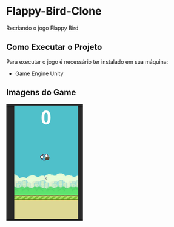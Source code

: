 # Flappy-Bird-Clone
Recriando o jogo Flappy Bird
<h2>Como Executar o Projeto</h2>
<p>
Para executar o jogo é necessário ter instalado em sua máquina:
</p>
<ul>
    <li>Game Engine Unity</li>
</ul>
<h2>Imagens do Game</h2>
<img src="Gif-Projeto/Gif-Flap_Bird-1.gif" width="40%" alt="GifGame" style="margin: auto;">











